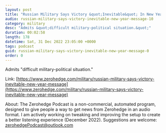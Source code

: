 ```yaml
---
layout: post
title: "Russian Military Says Victory &quot;Inevitable&quot; In New Year Message"
audio: russian-military-says-victory-inevitable-new-year-message-10
category: military
desc: "Admits &quot;difficult military-political situation.&quot;"
duration: 00:02:58
length: 178
datetime: Sat, 31 Dec 2022 23:05:00 +0000
tags: podcast
guid: russian-military-says-victory-inevitable-new-year-message-0
order: 0
---
```

Admits &quot;difficult military-political situation.&quot;

Link: [https://www.zerohedge.com/military/russian-military-says-victory-inevitable-new-year-message](https://www.zerohedge.com/military/russian-military-says-victory-inevitable-new-year-message)

About: The Zerohedge Podcast is a non-commercial, automated program, designed to give people a way to get news from Zerohedge in an audio format.  I am actively working on tweaking and improving the setup to create a better listening experience (December 2022).  Suggestions are welcome: [zerohedgePodcast@outlook.com](mailto:zerohedgePodcast@outlook.com)
